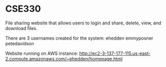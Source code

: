 # CSE330

File sharing website that allows users to login and share, delete, view, and download files.

There are 3 usernames created for the system:
ehedden 
emmyposner 
petedavidson

Website running on AWS instance: http://ec2-3-137-177-115.us-east-2.compute.amazonaws.com/~ehedden/homepage.html

